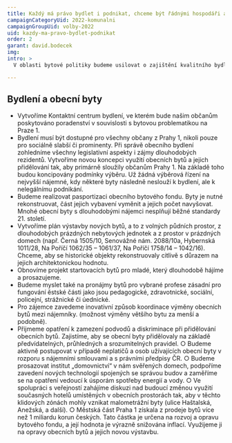 ```yaml
---
title: Každý má právo bydlet i podnikat, chceme být řádnými hospodáři a také partnery společenství vlastníků
campaignCategoryUid: 2022-komunalni
campaignGroupUid: volby-2022
uid: kazdy-ma-pravo-bydlet-podnikat
order: 2
garant: david.bodecek
img: 
intro: >
  V oblasti bytové politiky budeme usilovat o zajištění kvalitního bydlení a podporu dlouhodobých rezidentů Prahy 1, i o zachování domovního fondu městské části v dostatečném rozsahu. Naší vizí je dostupnost cenově přijatelného důstojného bydlení pro všechny skupiny obyvatel Prahy 1. Primární pomoc v bytové nouzi potřebují ohrožené skupiny, kterými jsou rodiny s malými dětmi včetně rodin samoživitelek a samoživitelů, osoby se zdravotním postižením a zejména občané vyššího věku. Pomoc potřebují i absolventi škol. Stejně tak generace středního věku a sociálního statutu, která je také zasažená vysokými finančními náklady na život v centru našeho hlavního města. Bytová politika by měla být spíše o podpoře trvale žijících obyvatel než o maximalizaci finančního zisku do rozpočtu Prahy 1 z pronájmů obecních bytů. Pronájmy obecních nebytových prostor musí zohledňovat potřeby občanů žijících v dané lokalitě. Je nezbytné obsazovat tyto prostory nájemci, jejichž provoz nebude výrazně omezovat komfort života místních občanů. Budeme upřednostňovat zájmy obyvatel naší městské části, zvýhodňovat nájemce s nabídkou zajišťující občanskou vybavenost. V případě, že je nebytový prostor součástí jakéhokoliv společenství, bude pro radnici konzultace jeho využití se zástupci společenství samozřejmostí. V rámci budoucích nájmů se nebojíme nastavovat takové podmínky, které zvýhodní i dlouholeté a bezproblémové uživatele nebytových prostor. Vážíme si spolehlivosti a odpovědného přístupu.enosti, efektivnosti, digitalizace a participace správu Prahy 1 pro občany více zprůhledníme a zjednodušíme.

---
```


## Bydlení a obecní byty

- Vytvoříme Kontaktní centrum bydlení, ve kterém bude našim občanům poskytováno poradenství v souvislosti s bytovou problematikou na Praze 1.
- Bydlení musí být dostupné pro všechny občany z Prahy 1, nikoli pouze pro sociálně slabší či prominenty. Při správě obecního bydlení zohledníme všechny legislativní aspekty i zájmy dlouhodobých rezidentů. Vytvoříme novou koncepci využití obecních bytů a jejich přidělování tak, aby primárně sloužily občanům Prahy 1. Na základě toho budou koncipovány podmínky výběru. Už žádná výběrová řízení na nejvyšší nájemné, kdy některé byty následně neslouží k bydlení, ale k nelegálnímu podnikání.
- Budeme realizovat pasportizaci obecního bytového fondu. Byty je nutné rekonstruovat, část jejich vybavení vyměnit a jejich počet navyšovat. Mnohé obecní byty s dlouhodobými nájemci nesplňují běžné standardy 21. století.
- Vytvoříme plán výstavby nových bytů, a to z volných půdních prostor, z dlouhodobých prázdných nebytových jednotek a z prostor v prázdných domech (např. Černá 1505/10, Senovážné nám. 2088/10a, Hybernská 1011/28, Na Poříčí 1062/35 – 1061/37, Na Poříčí 1758/14 – 1042/16). Chceme, aby se historické objekty rekonstruovaly citlivě s důrazem na jejich architektonickou hodnotu. 
- Obnovíme projekt startovacích bytů pro mladé, který dlouhodobě hájíme a prosazujeme.
- Budeme myslet také na pronájmy bytů pro vybrané profese zásadní pro fungování ěstské části jako jsou pedagogické, zdravotnické, sociální, policejní, strážnické či úednické.
- Pro zájemce zavedeme inovativní způsob koordinace výměny obecních bytů mezi nájemníky. (možnost výměny většího bytu za menší a podobně).
- Přijmeme opatření k zamezení podvodů a diskriminace při přidělování obecních
bytů. Zajistíme, aby se obecní byty přidělovaly na základě předvídatelných,
průhledných a srozumitelných pravidel.
○ Budeme aktivně postupovat v případě neplatičů a osob užívajících obecní byty v
rozporu s nájemními smlouvami a s právními předpisy ČR.
○ Budeme prosazovat institut „domovnictví“ v nám svěřených domech, podpoříme
zavedení nových technologií spojených se správou budov a zaměříme se na
opatření vedoucí k úsporám spotřeby energií a vody.
○ Ve spolupráci s veřejností zahájíme diskuzi nad budoucí změnou využití
současných hotelů umístěných v obecních prostorách tak, aby v těchto klidových
zónách mohly vznikat malometrážní byty (ulice Haštalská, Anežská, a další).
○ Městská část Praha 1 získala z prodeje bytů více než 1 miliardu korun českých. Tato
částka je určena na rozvoj a opravu bytového fondu, a její hodnota je výrazně
snižována inflací. Využijeme ji na opravy obecních bytů a jejich novou výstavbu.
